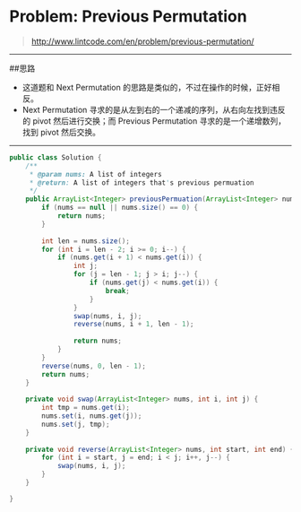 # Problem: Previous Permutation

> http://www.lintcode.com/en/problem/previous-permutation/

---------
##思路
* 这道题和 Next Permutation 的思路是类似的，不过在操作的时候，正好相反。
* Next Permutation 寻求的是从左到右的一个递减的序列，从右向左找到违反的 pivot 然后进行交换；而 Previous Permutation 寻求的是一个递增数列，找到 pivot 然后交换。

---------
```java
public class Solution {
    /**
     * @param nums: A list of integers
     * @return: A list of integers that's previous permuation
     */
    public ArrayList<Integer> previousPermuation(ArrayList<Integer> nums) {
		if (nums == null || nums.size() == 0) {
		    return nums;
		}
		
		int len = nums.size();
		for (int i = len - 2; i >= 0; i--) {
		    if (nums.get(i + 1) < nums.get(i)) {
		        int j;
		        for (j = len - 1; j > i; j--) {
		            if (nums.get(j) < nums.get(i)) {
		                break;
		            }
		        }
		        swap(nums, i, j);
		        reverse(nums, i + 1, len - 1);
		        
		        return nums;
		    }
		}
		reverse(nums, 0, len - 1);
		return nums;
    }
    
    private void swap(ArrayList<Integer> nums, int i, int j) {
        int tmp = nums.get(i);
        nums.set(i, nums.get(j));
        nums.set(j, tmp);
    }
    
    private void reverse(ArrayList<Integer> nums, int start, int end) {
        for (int i = start, j = end; i < j; i++, j--) {
            swap(nums, i, j);
        }
    }

}

```

